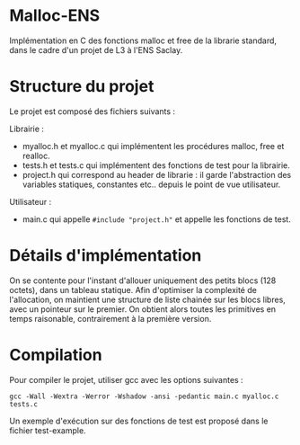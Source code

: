 # Malloc-ENS
Implémentation en C des fonctions malloc et free de la librarie standard, dans le
cadre d'un projet de L3 à l'ENS Saclay.

# Structure du projet
Le projet est composé des fichiers suivants :

Librairie :
- myalloc.h et myalloc.c qui implémentent les procédures malloc, free et realloc.
- tests.h et tests.c qui implémentent des fonctions de test pour la librairie.
- project.h qui correspond au header de librarie : il garde l'abstraction des 
variables statiques, constantes etc.. depuis le point de vue utilisateur.

Utilisateur :
- main.c qui appelle `#include "project.h"` et appelle les fonctions de test.

# Détails d'implémentation

On se contente pour l'instant d'allouer uniquement des petits blocs (128 octets),
dans un tableau statique. Afin d'optimiser la complexité de l'allocation, on maintient
une structure de liste chainée sur les blocs libres, avec un pointeur sur le premier.
On obtient alors toutes les primitives en temps raisonable, contrairement à la première
version.

# Compilation
Pour compiler le projet, utiliser gcc avec les options suivantes : 

`gcc -Wall -Wextra -Werror -Wshadow -ansi -pedantic main.c myalloc.c tests.c`

Un exemple d'exécution sur des fonctions de test est proposé dans le fichier test-example.
